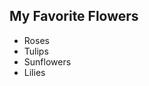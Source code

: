 
<!DOCTYPE html>
<html>
<head>
<title>Flowers</title>
</head>
<body>
  <h2>My Favorite Flowers</h2>
  <ul>
    <li>Roses</li>
    <li>Tulips</li>
    <li>Sunflowers</li>
    <li>Lilies</li>
  </ul>
</body>
</html>
